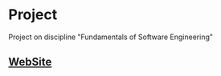 # Project
Project on discipline "Fundamentals of Software Engineering"

## [WebSite](https://goranastasii.github.io/Project/)
